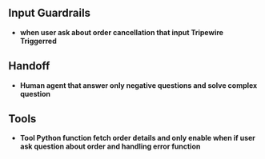 ## Input Guardrails 
* __when user ask about order cancellation that input **Tripewire Triggerred**__

## Handoff
* __Human agent that answer only negative questions and solve complex question__

## Tools
* __Tool Python function fetch order details and only enable when if user ask question about order and handling error function__





